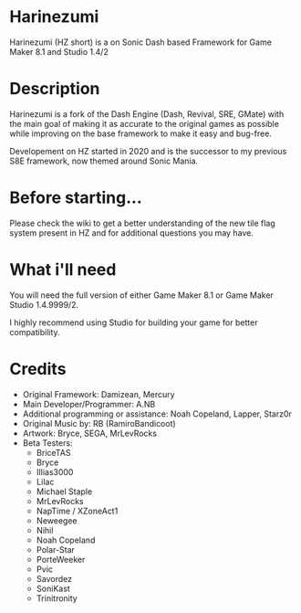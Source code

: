 # Harinezumi
Harinezumi (HZ short) is a on Sonic Dash based Framework for Game Maker 8.1 and Studio 1.4/2

# Description
Harinezumi is a fork of the Dash Engine (Dash, Revival, SRE, GMate)
with the main goal of making it as accurate to the original games as possible while improving on the base framework to make it easy and bug-free.

Developement on HZ started in 2020 and is the successor to my previous S8E framework, now themed around Sonic Mania.

# Before starting...
Please check the wiki to get a better understanding of the new tile flag system present in HZ and for additional questions you may have.

# What i'll need
You will need the full version of either Game Maker 8.1 or Game Maker Studio 1.4.9999/2.

I highly recommend using Studio for building your game for better compatibility.

# Credits 
- Original Framework: Damizean, Mercury
- Main Developer/Programmer: A.NB
- Additional programming or assistance: Noah Copeland, Lapper, Starz0r
- Original Music by: RB (RamiroBandicoot)
- Artwork: Bryce, SEGA, MrLevRocks
- Beta Testers:
  - BriceTAS
  - Bryce
  - Illias3000
  - Lilac
  - Michael Staple
  - MrLevRocks
  - NapTime / XZoneAct1
  - Neweegee
  - Nihil
  - Noah Copeland
  - Polar-Star
  - PorteWeeker
  - Pvic
  - Savordez
  - SoniKast
  - Trinitronity

